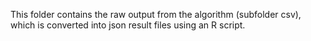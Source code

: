This folder contains the raw output from the algorithm (subfolder csv), 
which is converted into json result files using an R script.